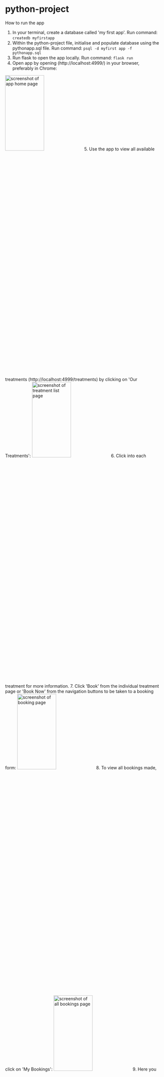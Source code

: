 # python-project

How to run the app

1. In your terminal, create a database called 'my first app'.
Run command:
```createdb myfirstapp```
2. Within the python-project file, initialise and populate database using the pythonapp.sql file.
Run command:
```psql -d myfirst app -f pythonapp.sql```
3. Run flask to open the app locally.
Run command:
```flask run```
4. Open app by opening (http://localhost:4999/) in your browser, preferably in Chrome:
<img src="screenshots/homepage.png" alt="screenshot of app home page" width="50%" height="25%" style="center" border-radius="20px">
5. Use the app to view all available treatments (http://localhost:4999/treatments) by clicking on 'Our Treatments':
<img src="screenshots/treatments.png" alt="screenshot of treatment list page" width="50%" height="25%" style="center" border-radius="20px">
6. Click into each treatment for more information.
7. Click 'Book' from the individual treatment page or 'Book Now' from the navigation buttons to be taken to a booking form:
<img src="screenshots/bookingform.png" alt="screenshot of booking page" width="50%" height="25%" style="center" border-radius="20px">
8. To view all bookings made, click on 'My Bookings':
<img src="screenshots/bookings.png" alt="screenshot of all bookings page" width="50%" height="25%" style="center" border-radius="20px">
9. Here you have the option to amend or cancel your booking.
10. To exit the app, end flask run.
Run command:
```Ctrl and C```